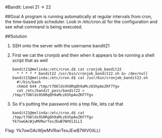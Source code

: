 #Bandit: Level 21 -> 22

##Goal
A program is running automatically at regular intervals from cron, the time-based job scheduler. Look in /etc/cron.d/ for the configuration and see what command is being executed.

##Solution
1. SSH onto the server with the username bandit21

2. First we cat the cronjob and then when it appears to be running a shell script that as well

   ```
   bandit21@melinda:/etc/cron.d$ cat cronjob_bandit22
     * * * * * bandit22 /usr/bin/cronjob_bandit22.sh &> /dev/null
   bandit21@melinda:/etc/cron.d$ cat /usr/bin/cronjob_bandit22.sh
     #!/bin/bash
     chmod 644 /tmp/t7O6lds9S0RqQh9aMcz6ShpAoZKF7fgv
     cat /etc/bandit_pass/bandit22 > /tmp/t7O6lds9S0RqQh9aMcz6ShpAoZKF7fgv
   ```

3. So it's putting the password into a tmp file, lets cat that

   ```
   bandit21@melinda:/etc/cron.d$ cat /tmp/t7O6lds9S0RqQh9aMcz6ShpAoZKF7fgv
   Yk7owGAcWjwMVRwrTesJEwB7WVOiILLI
   ```

Flag: Yk7owGAcWjwMVRwrTesJEwB7WVOiILLI
